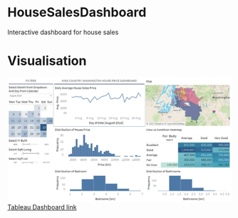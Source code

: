 # HouseSalesDashboard
Interactive dashboard for house sales
# Visualisation 
![My Dashboard](dashboard.png)
[Tableau Dashboard link](https://public.tableau.com/shared/TNPP86S4K?:display_count=n&:origin=viz_share_link)
